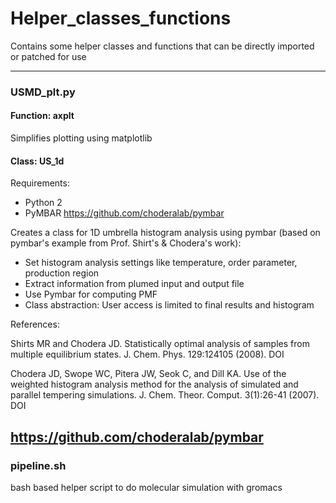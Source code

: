 # Helper_classes_functions
Contains some helper classes and functions that can be directly imported or patched for use

--------------------------------------------------------------

### USMD_plt.py

#### Function: axplt

Simplifies plotting using matplotlib

#### Class: US_1d

Requirements:

- Python 2
- PyMBAR https://github.com/choderalab/pymbar

Creates a class for 1D umbrella histogram analysis using pymbar (based on pymbar's example from Prof. Shirt's & Chodera's work):
- Set histogram analysis settings like temperature, order parameter, production region
- Extract information from plumed input and output file
- Use Pymbar for computing PMF
- Class abstraction: User access is limited to final results and histogram

References:

Shirts MR and Chodera JD. Statistically optimal analysis of samples from multiple equilibrium states. J. Chem. Phys. 129:124105 (2008). DOI

Chodera JD, Swope WC, Pitera JW, Seok C, and Dill KA. Use of the weighted histogram analysis method for the analysis of simulated and parallel tempering simulations. J. Chem. Theor. Comput. 3(1):26-41 (2007). DOI

https://github.com/choderalab/pymbar
----------------------------------------------------------------------------------

### pipeline.sh

bash based helper script to do molecular simulation with gromacs
